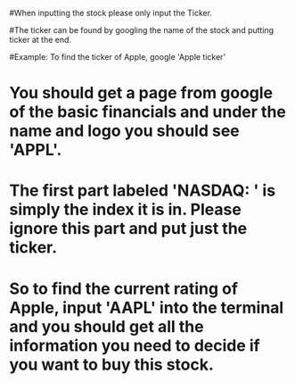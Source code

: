 #When inputting the stock please only input the Ticker.

#The ticker can be found by googling the name of the stock and putting ticker at the end.

#Example: To find the ticker of Apple, google 'Apple ticker'
#    You should get a page from google of the basic financials and under the name and logo you should see 'APPL'.
#    The first part labeled 'NASDAQ: ' is simply the index it is in. Please ignore this part and put just the ticker.
#    So to find the current rating of Apple, input 'AAPL' into the terminal and you should get all the information you need to decide if you want to buy this stock.
